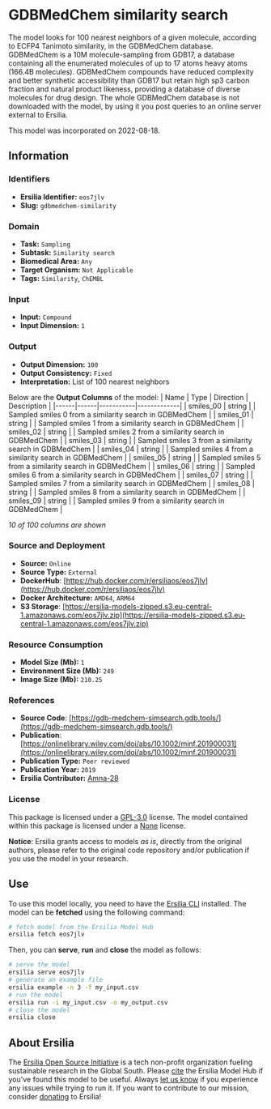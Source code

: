 # GDBMedChem similarity search

The model looks for 100 nearest neighbors of a given molecule, according to ECFP4 Tanimoto similarity, in the GDBMedChem database. GDBMedChem is a 10M molecule-sampling from GDB17, a database containing all the enumerated molecules of up to 17 atoms heavy atoms (166.4B molecules). GDBMedChem compounds have reduced complexity and better synthetic accessibility than GDB17 but retain high sp3 carbon fraction and natural product likeness, providing a database of diverse molecules for drug design. The whole GDBMedChem database is not downloaded with the model, by using it you post queries to an online server external to Ersilia.

This model was incorporated on 2022-08-18.

## Information
### Identifiers
- **Ersilia Identifier:** `eos7jlv`
- **Slug:** `gdbmedchem-similarity`

### Domain
- **Task:** `Sampling`
- **Subtask:** `Similarity search`
- **Biomedical Area:** `Any`
- **Target Organism:** `Not Applicable`
- **Tags:** `Similarity`, `ChEMBL`

### Input
- **Input:** `Compound`
- **Input Dimension:** `1`

### Output
- **Output Dimension:** `100`
- **Output Consistency:** `Fixed`
- **Interpretation:** List of 100 nearest neighbors

Below are the **Output Columns** of the model:
| Name | Type | Direction | Description |
|------|------|-----------|-------------|
| smiles_00 | string |  | Sampled smiles 0 from a similarity search in GDBMedChem |
| smiles_01 | string |  | Sampled smiles 1 from a similarity search in GDBMedChem |
| smiles_02 | string |  | Sampled smiles 2 from a similarity search in GDBMedChem |
| smiles_03 | string |  | Sampled smiles 3 from a similarity search in GDBMedChem |
| smiles_04 | string |  | Sampled smiles 4 from a similarity search in GDBMedChem |
| smiles_05 | string |  | Sampled smiles 5 from a similarity search in GDBMedChem |
| smiles_06 | string |  | Sampled smiles 6 from a similarity search in GDBMedChem |
| smiles_07 | string |  | Sampled smiles 7 from a similarity search in GDBMedChem |
| smiles_08 | string |  | Sampled smiles 8 from a similarity search in GDBMedChem |
| smiles_09 | string |  | Sampled smiles 9 from a similarity search in GDBMedChem |

_10 of 100 columns are shown_
### Source and Deployment
- **Source:** `Online`
- **Source Type:** `External`
- **DockerHub**: [https://hub.docker.com/r/ersiliaos/eos7jlv](https://hub.docker.com/r/ersiliaos/eos7jlv)
- **Docker Architecture:** `AMD64`, `ARM64`
- **S3 Storage**: [https://ersilia-models-zipped.s3.eu-central-1.amazonaws.com/eos7jlv.zip](https://ersilia-models-zipped.s3.eu-central-1.amazonaws.com/eos7jlv.zip)

### Resource Consumption
- **Model Size (Mb):** `1`
- **Environment Size (Mb):** `249`
- **Image Size (Mb):** `210.25`


### References
- **Source Code**: [https://gdb-medchem-simsearch.gdb.tools/](https://gdb-medchem-simsearch.gdb.tools/)
- **Publication**: [https://onlinelibrary.wiley.com/doi/abs/10.1002/minf.201900031](https://onlinelibrary.wiley.com/doi/abs/10.1002/minf.201900031)
- **Publication Type:** `Peer reviewed`
- **Publication Year:** `2019`
- **Ersilia Contributor:** [Amna-28](https://github.com/Amna-28)

### License
This package is licensed under a [GPL-3.0](https://github.com/ersilia-os/ersilia/blob/master/LICENSE) license. The model contained within this package is licensed under a [None](LICENSE) license.

**Notice**: Ersilia grants access to models _as is_, directly from the original authors, please refer to the original code repository and/or publication if you use the model in your research.


## Use
To use this model locally, you need to have the [Ersilia CLI](https://github.com/ersilia-os/ersilia) installed.
The model can be **fetched** using the following command:
```bash
# fetch model from the Ersilia Model Hub
ersilia fetch eos7jlv
```
Then, you can **serve**, **run** and **close** the model as follows:
```bash
# serve the model
ersilia serve eos7jlv
# generate an example file
ersilia example -n 3 -f my_input.csv
# run the model
ersilia run -i my_input.csv -o my_output.csv
# close the model
ersilia close
```

## About Ersilia
The [Ersilia Open Source Initiative](https://ersilia.io) is a tech non-profit organization fueling sustainable research in the Global South.
Please [cite](https://github.com/ersilia-os/ersilia/blob/master/CITATION.cff) the Ersilia Model Hub if you've found this model to be useful. Always [let us know](https://github.com/ersilia-os/ersilia/issues) if you experience any issues while trying to run it.
If you want to contribute to our mission, consider [donating](https://www.ersilia.io/donate) to Ersilia!

